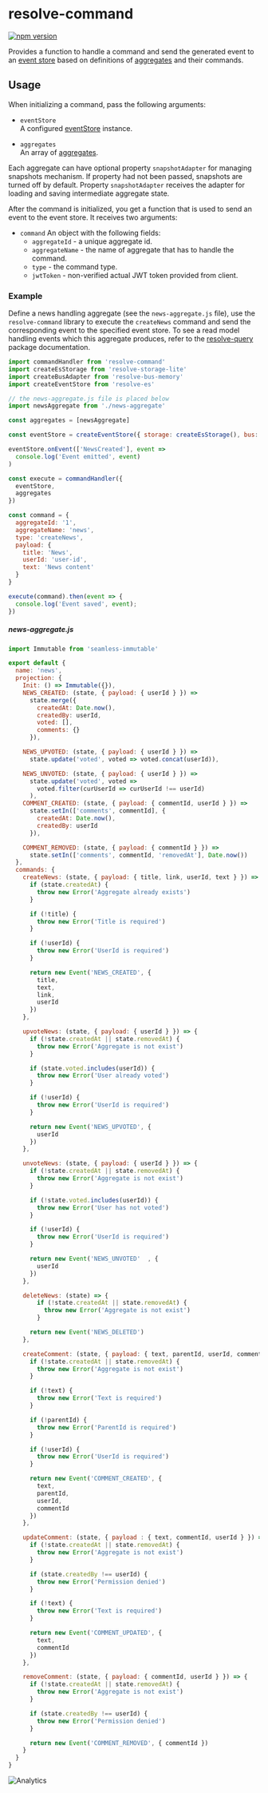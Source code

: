 # **resolve-command**
[![npm version](https://badge.fury.io/js/resolve-command.svg)](https://badge.fury.io/js/resolve-command)

Provides a function to handle a command and send the generated event to an [event store](../resolve-es) based on definitions of [aggregates](../resolve-scripts/src/template#aggregates-and-read-models-) and their commands. 

## Usage
When initializing a command, pass the following arguments:

* `eventStore`  
	A configured [eventStore](../resolve-es) instance.
	
* `aggregates`  
	An array of [aggregates](../resolve-scripts/src/template#aggregates-and-read-models-).  

Each aggregate can have optional property `snapshotAdapter` for managing snapshots mechanism. If property had not been passed, snapshots are turned off by default.
Property `snapshotAdapter` receives the adapter for loading and saving intermediate aggregate state.


After the command is initialized, you get a function that is used to send an event to the event store. It receives two arguments:
* `command`
	An object with the following fields:
	* `aggregateId` - a unique aggregate id.
	* `aggregateName` - the name of aggregate that has to handle the command.
	* `type` - the command type.
	* `jwtToken` - non-verified actual JWT token provided from client.

### Example
Define a news handling aggregate (see the  `news-aggregate.js` file), use the `resolve-command` library to execute the `createNews` command and send the corresponding event to the specified event store. To see a read model handling events which this aggregate produces, refer to the [resolve-query](../resolve-query#example) package documentation.

```js
import commandHandler from 'resolve-command'
import createEsStorage from 'resolve-storage-lite'
import createBusAdapter from 'resolve-bus-memory'
import createEventStore from 'resolve-es'

// the news-aggregate.js file is placed below
import newsAggregate from './news-aggregate'

const aggregates = [newsAggregate]

const eventStore = createEventStore({ storage: createEsStorage(), bus: createBusAdapter() })

eventStore.onEvent(['NewsCreated'], event =>
  console.log('Event emitted', event)
)

const execute = commandHandler({
  eventStore,
  aggregates
})

const command = {
  aggregateId: '1',
  aggregateName: 'news',
  type: 'createNews',
  payload: {
    title: 'News',
    userId: 'user-id',
    text: 'News content'
  }
}

execute(command).then(event => {
  console.log('Event saved', event);
})
```

##### news-aggregate.js
```js
import Immutable from 'seamless-immutable'

export default {
  name: 'news',
  projection: {
    Init: () => Immutable({}),
    NEWS_CREATED: (state, { payload: { userId } }) =>
      state.merge({
        createdAt: Date.now(),
        createdBy: userId,
        voted: [],
        comments: {}
      }),

    NEWS_UPVOTED: (state, { payload: { userId } }) =>
      state.update('voted', voted => voted.concat(userId)),

    NEWS_UNVOTED: (state, { payload: { userId } }) =>
      state.update('voted', voted =>
        voted.filter(curUserId => curUserId !== userId)
      ),
    COMMENT_CREATED: (state, { payload: { commentId, userId } }) =>
      state.setIn(['comments', commentId], {
        createdAt: Date.now(),
        createdBy: userId
      }),

    COMMENT_REMOVED: (state, { payload: { commentId } }) =>
      state.setIn(['comments', commentId, 'removedAt'], Date.now())
  },
  commands: {
    createNews: (state, { payload: { title, link, userId, text } }) => {
      if (state.createdAt) {
        throw new Error('Aggregate already exists')
      }

      if (!title) {
        throw new Error('Title is required')
      }

      if (!userId) {
        throw new Error('UserId is required')
      }

      return new Event('NEWS_CREATED', {
        title,
        text,
        link,
        userId
      })
    },

    upvoteNews: (state, { payload: { userId } }) => {
      if (!state.createdAt || state.removedAt) {
        throw new Error('Aggregate is not exist')
      }

      if (state.voted.includes(userId)) {
        throw new Error('User already voted')
      }

      if (!userId) {
        throw new Error('UserId is required')
      }

      return new Event('NEWS_UPVOTED', {
        userId
      })
    },

    unvoteNews: (state, { payload: { userId } }) => {
      if (!state.createdAt || state.removedAt) {
        throw new Error('Aggregate is not exist')
      }

      if (!state.voted.includes(userId)) {
        throw new Error('User has not voted')
      }

      if (!userId) {
        throw new Error('UserId is required')
      }

      return new Event('NEWS_UNVOTED'  , {
        userId
      })
    },

    deleteNews: (state) => {
        if (!state.createdAt || state.removedAt) {
          throw new Error('Aggregate is not exist')
        }

      return new Event('NEWS_DELETED')
    },

    createComment: (state, { payload: { text, parentId, userId, commentId } }) => {
      if (!state.createdAt || state.removedAt) {
        throw new Error('Aggregate is not exist')
      }

      if (!text) {
        throw new Error('Text is required')
      }

      if (!parentId) {
        throw new Error('ParentId is required')
      }

      if (!userId) {
        throw new Error('UserId is required')
      }

      return new Event('COMMENT_CREATED', {
        text,
        parentId,
        userId,
        commentId
      })
    },

    updateComment: (state, { payload : { text, commentId, userId } }) => {
      if (!state.createdAt || state.removedAt) {
        throw new Error('Aggregate is not exist')
      }

      if (state.createdBy !== userId) {
        throw new Error('Permission denied')
      }

      if (!text) {
        throw new Error('Text is required')
      }

      return new Event('COMMENT_UPDATED', {
        text,
        commentId
      })
    },

    removeComment: (state, { payload: { commentId, userId } }) => {
      if (!state.createdAt || state.removedAt) {
        throw new Error('Aggregate is not exist')
      }

      if (state.createdBy !== userId) {
        throw new Error('Permission denied')
      }

      return new Event('COMMENT_REMOVED', { commentId })
    }
  }
}
```

![Analytics](https://ga-beacon.appspot.com/UA-118635726-1/packages-resolve-command-readme?pixel)
